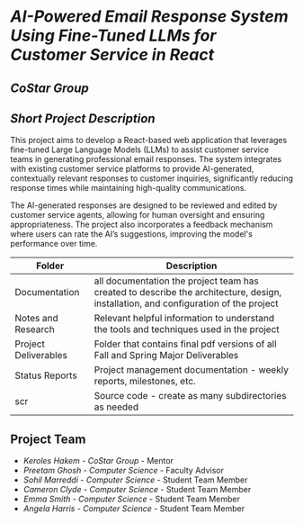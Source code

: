 # *AI-Powered Email Response System Using Fine-Tuned LLMs for Customer Service in React*
## *CoStar Group*
## *Short Project Description*
This project aims to develop a React-based web application that leverages fine-tuned Large Language Models (LLMs) to assist customer service teams in generating professional email responses. The system integrates with existing customer service platforms to provide AI-generated, contextually relevant responses to customer inquiries, significantly reducing response times while maintaining high-quality communications.

The AI-generated responses are designed to be reviewed and edited by customer service agents, allowing for human oversight and ensuring appropriateness. The project also incorporates a feedback mechanism where users can rate the AI’s suggestions, improving the model's performance over time.

| Folder | Description |
|---|---|
| Documentation |  all documentation the project team has created to describe the architecture, design, installation, and configuration of the project |
| Notes and Research | Relevant helpful information to understand the tools and techniques used in the project |
| Project Deliverables | Folder that contains final pdf versions of all Fall and Spring Major Deliverables |
| Status Reports | Project management documentation - weekly reports, milestones, etc. |
| scr | Source code - create as many subdirectories as needed |

## Project Team
- *Keroles Hakem*  - *CoStar Group* - Mentor
- *Preetam Ghosh* - *Computer Science* - Faculty Advisor
- *Sohil Marreddi* - *Computer Science* - Student Team Member
- *Cameron Clyde* - *Computer Science* - Student Team Member
- *Emma Smith* - *Computer Science* - Student Team Member
- *Angela Harris* - *Computer Science* - Student Team Member
